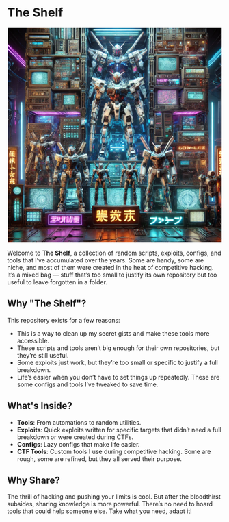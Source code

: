 # The Shelf

<p align="center">
  <img src="/shelf.webp" width="500">


Welcome to **The Shelf**, a collection of random scripts, exploits, configs, and tools that I’ve accumulated over the years. Some are handy, some are niche, and most of them were created in the heat of competitive hacking. It’s a mixed bag — stuff that’s too small to justify its own repository but too useful to leave forgotten in a folder.


## Why "The Shelf"?

This repository exists for a few reasons:
- This is a way to clean up my secret gists and make these tools more accessible.
- These scripts and tools aren’t big enough for their own repositories, but they’re still useful.
- Some exploits just work, but they’re too small or specific to justify a full breakdown.
- Life’s easier when you don’t have to set things up repeatedly. These are some configs and tools I’ve tweaked to save time.


## What's Inside?

- **Tools**: From automations to random utilities.
- **Exploits**: Quick exploits written for specific targets that didn’t need a full breakdown or were created during CTFs.
- **Configs**: Lazy configs that make life easier.
- **CTF Tools**: Custom tools I use during competitive hacking. Some are rough, some are refined, but they all served their purpose.


## Why Share?

The thrill of hacking and pushing your limits is cool. But after the bloodthirst subsides, sharing knowledge is more powerful. There’s no need to hoard tools that could help someone else. Take what you need, adapt it!
